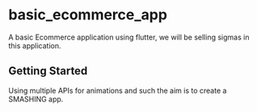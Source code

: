 # basic_ecommerce_app

A basic Ecommerce application using flutter, we will be selling sigmas in this application.

## Getting Started

Using multiple APIs for animations and such the aim is to create a SMASHING app.
